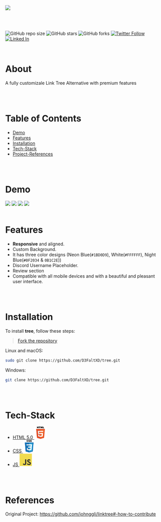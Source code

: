 <div><img src="images\banner.png" ></div>

<br><br>

![GitHub repo size](https://img.shields.io/github/repo-size/D3FaltXD/tree)
![GitHub stars](https://img.shields.io/github/stars/D3FaltXD/tree)
![GitHub forks](https://img.shields.io/github/forks/D3FaltXD/tree)
[![Twitter Follow](https://img.shields.io/twitter/follow/G2Ahri?style=social)](https://twitter.com/intent/follow?screen_name=G2Ahri)
[![Linked In](https://img.shields.io/badge/LinkedIn-0077B5?style=for-the-badge&logo=linkedin&logoColor=white)](https://www.linkedin.com/in/roy-sayan-lpu/)

<br>

# About

A fully customizale Link Tree Alternative with premium features

<br>
<br>

# Table of Contents
- [Demo](#Demo)
- [Features](#Features)
- [Installation](#Installation)
- [Tech-Stack](#Tech-Stack)
- [Project-References](#References)

<br>
<br>

# Demo

<img src="images\demo2.png">
<img src="images\demo1.png">
<img src="images\demo3.png">
<img src="images\demo4.png">


<br>
<br>

# Features

- **Responsive** and aligned.
- Custom Background.
- It has three color designs (Neon Blue(`#1BD0D9`), White(`#FFFFFF`), Night Blue(`#0F2034` & `0B1C2E`))
- Discord Username Placeholder.
- Review section 
- Compatible with all mobile devices and with a beautiful and pleasant user interface.

<br>
<br>

# Installation

To install **tree**, follow these steps:

> [Fork the repository](https://github.com/D3FaltXD/tree/fork) 

Linux and macOS:

```bash
sudo git clone https://github.com/D3FaltXD/tree.git
```

Windows:

```bash
git clone https://github.com/D3FaltXD/tree.git
```

<br>
<br>

# Tech-Stack

- <div><a href="https://www.w3.org/html/" target="_blank">HTML 5.0 <img src="https://raw.githubusercontent.com/devicons/devicon/master/icons/html5/html5-original-wordmark.svg" alt="html5" width="40" height="40"/> </a></div>

- <div><a href="https://www.w3schools.com/css/" target="_blank"> CSS <img src="https://raw.githubusercontent.com/devicons/devicon/master/icons/css3/css3-original-wordmark.svg" alt="css3" width="40" height="40"/> </a>

- <div><a href="https://developer.mozilla.org/en-US/docs/Web/JavaScript" target="_blank"> JS <img src="https://raw.githubusercontent.com/devicons/devicon/master/icons/javascript/javascript-original.svg" alt="javascript" width="40" height="40"/> </a></div>

<br>
<br>

# References

Original Project: https://github.com/johnggli/linktree#-how-to-contribute
